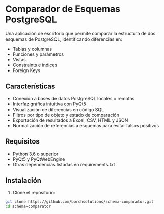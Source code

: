# Comparador de Esquemas PostgreSQL

Una aplicación de escritorio que permite comparar la estructura de dos esquemas de PostgreSQL, identificando diferencias en:
- Tablas y columnas
- Funciones y parámetros
- Vistas
- Constraints e índices
- Foreign Keys

## Características

- Conexión a bases de datos PostgreSQL locales o remotas
- Interfaz gráfica intuitiva con PyQt5
- Visualización de diferencias en código SQL
- Filtros por tipo de objeto y estado de comparación
- Exportación de resultados a Excel, CSV, HTML y JSON
- Normalización de referencias a esquemas para evitar falsos positivos

## Requisitos

- Python 3.6 o superior
- PyQt5 y PyQtWebEngine
- Otras dependencias listadas en requirements.txt

## Instalación

1. Clone el repositorio:
```bash
git clone https://github.com/borchsolutions/schema-comparator.git
cd schema-comparator